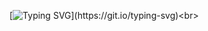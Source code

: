 [![Typing SVG](https://readme-typing-svg.herokuapp.com?color=%2336BCF7&lines=Hello!)](https://git.io/typing-svg)<br>
